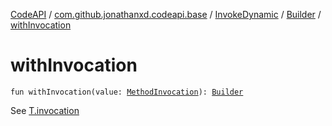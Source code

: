 [CodeAPI](../../../index.md) / [com.github.jonathanxd.codeapi.base](../../index.md) / [InvokeDynamic](../index.md) / [Builder](index.md) / [withInvocation](.)

# withInvocation

`fun withInvocation(value: `[`MethodInvocation`](../../-method-invocation/index.md)`): `[`Builder`](index.md)

See [T.invocation](#)

